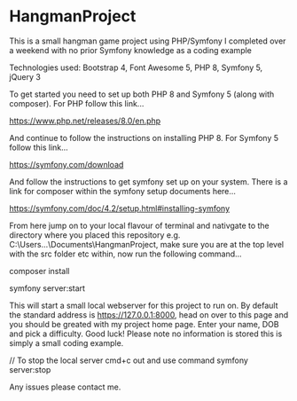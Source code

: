 # HangmanProject
This is a small hangman game project using PHP/Symfony I completed over a weekend with no prior Symfony knowledge as a coding example

Technologies used:
Bootstrap 4, 
Font Awesome 5, 
PHP 8, 
Symfony 5, 
jQuery 3

To get started you need to set up both PHP 8 and Symfony 5 (along with composer). For PHP follow this link...

https://www.php.net/releases/8.0/en.php

And continue to follow the instructions on installing PHP 8. For Symfony 5 follow this link...

https://symfony.com/download

And follow the instructions to get symfony set up on your system. There is a link for composer within the symfony setup documents here...

https://symfony.com/doc/4.2/setup.html#installing-symfony

From here jump on to your local flavour of terminal and nativgate to
the directory where you placed this repository e.g. C:\Users\...\Documents\HangmanProject, make sure you are at the top level with the src folder etc within, now run the following command...

<!--This will install any needed packages to run this locally-->
composer install

<!--then this-->

<!--This will start the local server-->
symfony server:start

This will start a small local webserver for this project to run on. By default the standard address is https://127.0.0.1:8000, head on over
to this page and you should be greated with my project home page. Enter your name, DOB and pick a difficulty. Good luck! Please note no 
information is stored this is simply a small coding example.

// To stop the local server cmd+c out and use command
symfony server:stop

Any issues please contact me.
